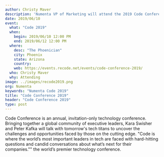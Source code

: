 ```yaml
---
author: Christy Maver
description: 'Numenta VP of Marketing will attend the 2019 Code Conference in Phoenix, Arizona.'
date: 2019/06/10
event:
  what: "Code 2019"
  when:
    begin: 2019/06/10 12:00 PM
    end: 2019/06/12 12:00 PM
  where:
    desc: "The Phoenician"
    city: Phoenix
    state: Arizona
    country:
    web: https://events.recode.net/events/code-conference-2019/
  who: Christy Maver
  why: Attending
image: ../images/recode2019.png
org: Numenta
keywords: "Numenta Code 2019"
title: "Code Conference 2019"
header: "Code Conference 2019"
type: post
---
```


Code Conference is an annual, invitation-only technology conference. Bringing together a global community of executive leaders, Kara Swisher and Peter Kafka will talk with tomorrow's tech titans to uncover the challenges and opportunities faced by those on the cutting edge.  "Code is where the world’s most important leaders in tech are faced with hard-hitting questions and candid conversations about what’s next for their companies."" the world’s premier technology conference.
